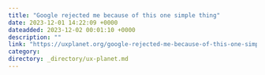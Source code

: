 ```yaml
---
title: "Google rejected me because of this one simple thing"
date: 2023-12-01 14:22:09 +0000
dateadded: 2023-12-02 00:01:10 +0000
description: ""
link: "https://uxplanet.org/google-rejected-me-because-of-this-one-simple-thing-4ea1ed18d72d?source=rss----819cc2aaeee0---4"
category:
directory: _directory/ux-planet.md
---
```

